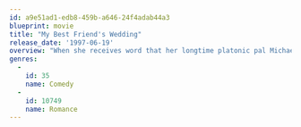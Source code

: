 ```yaml
---
id: a9e51ad1-edb8-459b-a646-24f4adab44a3
blueprint: movie
title: "My Best Friend's Wedding"
release_date: '1997-06-19'
overview: "When she receives word that her longtime platonic pal Michael O'Neal is getting married to debutante Kimberly Wallace, food critic Julianne Potter realizes her true feelings for Michael -- and sets out to sabotage the wedding."
genres:
  -
    id: 35
    name: Comedy
  -
    id: 10749
    name: Romance
---
```


